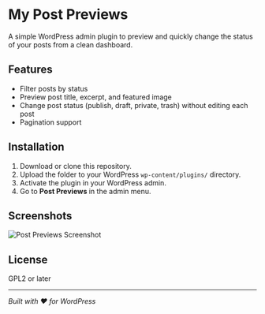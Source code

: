 # My Post Previews

A simple WordPress admin plugin to preview and quickly change the status of your posts from a clean dashboard.

## Features

- Filter posts by status
- Preview post title, excerpt, and featured image
- Change post status (publish, draft, private, trash) without editing each post
- Pagination support

## Installation

1. Download or clone this repository.
2. Upload the folder to your WordPress `wp-content/plugins/` directory.
3. Activate the plugin in your WordPress admin.
4. Go to **Post Previews** in the admin menu.

## Screenshots

![Post Previews Screenshot](assets/screenshot.png)


## License

GPL2 or later

---

*Built with ❤️ for WordPress*
